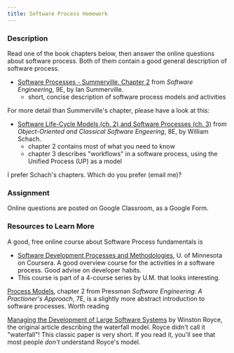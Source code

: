 ```yaml
---
title: Software Process Homework
---
```

### Description

Read one of the book chapters below,
then answer the online questions about software process.
Both of them contain a good general description of software process.

* [Software Processes - Summerville, Chapter 2][summerville] from *Software Engineering*, 9E, by Ian Summerville.
  - short, concise description of software process models and activities

For more detail than Summerville's chapter, please have a look at this:
* [Software Life-Cycle Models (ch. 2) and Software Processes (ch. 3)][schach] from *Object-Oriented and Classical Software Engeering*, 8E, by William Schach.
  - chapter 2 contains most of what you need to know
  - chapter 3 describes "workflows" in a software process, using the Unified Process (UP) as a model

I prefer Schach's chapters.  Which do you prefer (email me)?


### Assignment

Online questions are posted on Google Classroom, as a Google Form.


### Resources to Learn More

A good, free online course about Software Process fundamentals is

* [Software Development Processes and Methodologies](https://www.coursera.org/learn/software-processes/), U. of Minnesota on Coursera.  A good overview course for the activities in a software process. Good advise on developer habits.
 * This course is part of a 4-course series by U.M. that looks interesting.

[Process Models][pressman], chapter 2 from Pressman *Software Engineering: A Practioner's Approach*, 7E, is a slightly more abstract introduction to software processes. Worth reading 

[Managing the Development of Large Software Systems][royce] by Winston Royce, the original article describing the waterfall model. Royce didn't call it "waterfall"! This classic paper is very short.  If you read it, you'll see that most people *don't* understand Royce's model.

[summerville]: https://cpske.github.io/ISP/resources/Software-Process-Summerville-ch2.pdf
[schach]: https://cpske.github.io/ISP/resources/Software-Process-Schach-ch2-3.pdf
[pressman]: https://cpske.github.io/ISP/resources/Software-Process-Pressman-ch2.pdf
[royce]: https://cpske.github.io/ISP/resources/Royce1970-Managing-the-Development-of-Large-Software-Systems.pdf

